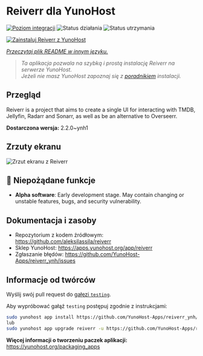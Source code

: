 <!--
To README zostało automatycznie wygenerowane przez <https://github.com/YunoHost/apps/tree/master/tools/readme_generator>
Nie powinno być ono edytowane ręcznie.
-->

# Reiverr dla YunoHost

[![Poziom integracji](https://apps.yunohost.org/badge/integration/reiverr)](https://ci-apps.yunohost.org/ci/apps/reiverr/)
![Status działania](https://apps.yunohost.org/badge/state/reiverr)
![Status utrzymania](https://apps.yunohost.org/badge/maintained/reiverr)

[![Zainstaluj Reiverr z YunoHost](https://install-app.yunohost.org/install-with-yunohost.svg)](https://install-app.yunohost.org/?app=reiverr)

*[Przeczytaj plik README w innym języku.](./ALL_README.md)*

> *Ta aplikacja pozwala na szybką i prostą instalację Reiverr na serwerze YunoHost.*  
> *Jeżeli nie masz YunoHost zapoznaj się z [poradnikiem](https://yunohost.org/install) instalacji.*

## Przegląd

Reiverr is a project that aims to create a single UI for interacting with TMDB, Jellyfin, Radarr and Sonarr, as well as be an alternative to Overseerr.

**Dostarczona wersja:** 2.2.0~ynh1

## Zrzuty ekranu

![Zrzut ekranu z Reiverr](./doc/screenshots/screenshot.png)

## :red_circle: Niepożądane funkcje

- **Alpha software**: Early development stage. May contain changing or unstable features, bugs, and security vulnerability.

## Dokumentacja i zasoby

- Repozytorium z kodem źródłowym: <https://github.com/aleksilassila/reiverr>
- Sklep YunoHost: <https://apps.yunohost.org/app/reiverr>
- Zgłaszanie błędów: <https://github.com/YunoHost-Apps/reiverr_ynh/issues>

## Informacje od twórców

Wyślij swój pull request do [gałęzi `testing`](https://github.com/YunoHost-Apps/reiverr_ynh/tree/testing).

Aby wypróbować gałąź `testing` postępuj zgodnie z instrukcjami:

```bash
sudo yunohost app install https://github.com/YunoHost-Apps/reiverr_ynh/tree/testing --debug
lub
sudo yunohost app upgrade reiverr -u https://github.com/YunoHost-Apps/reiverr_ynh/tree/testing --debug
```

**Więcej informacji o tworzeniu paczek aplikacji:** <https://yunohost.org/packaging_apps>
